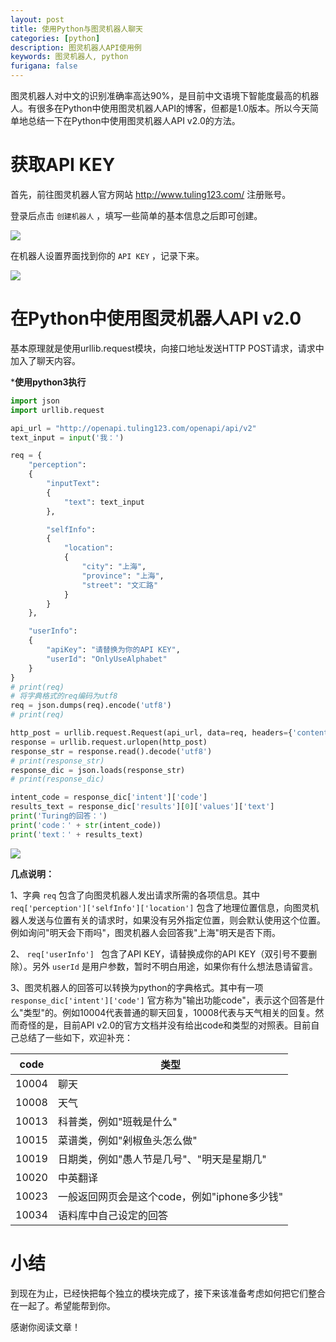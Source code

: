```yaml
---
layout: post
title: 使用Python与图灵机器人聊天
categories: [python]
description: 图灵机器人API使用例
keywords: 图灵机器人, python
furigana: false
---
```

图灵机器人对中文的识别准确率高达90%，是目前中文语境下智能度最高的机器人。有很多在Python中使用图灵机器人API的博客，但都是1.0版本。所以今天简单地总结一下在Python中使用图灵机器人API v2.0的方法。

# 获取API KEY

首先，前往图灵机器人官方网站 http://www.tuling123.com/ 注册账号。

登录后点击 `创建机器人` ，填写一些简单的基本信息之后即可创建。

![](http://ww1.sinaimg.cn/large/005MY9Xigy1fpkway3el3j30jp0743yv.jpg)

在机器人设置界面找到你的 `API KEY` ，记录下来。

![](http://ww1.sinaimg.cn/large/005MY9Xigy1fpkv7b8850j30br0av74t.jpg)

# 在Python中使用图灵机器人API v2.0

基本原理就是使用urllib.request模块，向接口地址发送HTTP POST请求，请求中加入了聊天内容。

***使用python3执行**

``` python
import json
import urllib.request

api_url = "http://openapi.tuling123.com/openapi/api/v2"
text_input = input('我：')

req = {
	"perception":
	{
		"inputText":
		{
			"text": text_input
		},

		"selfInfo":
		{
			"location":
			{
				"city": "上海",
				"province": "上海",
				"street": "文汇路"
			}
		}
	},

	"userInfo": 
	{
		"apiKey": "请替换为你的API KEY",
		"userId": "OnlyUseAlphabet"
	}
}
# print(req)
# 将字典格式的req编码为utf8
req = json.dumps(req).encode('utf8')
# print(req)

http_post = urllib.request.Request(api_url, data=req, headers={'content-type': 'application/json'})
response = urllib.request.urlopen(http_post)
response_str = response.read().decode('utf8')
# print(response_str)
response_dic = json.loads(response_str)
# print(response_dic)

intent_code = response_dic['intent']['code']
results_text = response_dic['results'][0]['values']['text']
print('Turing的回答：')
print('code：' + str(intent_code))
print('text：' + results_text)
```

![](http://ww1.sinaimg.cn/large/005MY9Xigy1fpkw2kerdsj30fl03ejrd.jpg)

**几点说明：**

1、字典 `req` 包含了向图灵机器人发出请求所需的各项信息。其中 `req['perception']['selfInfo']['location']` 包含了地理位置信息，向图灵机器人发送与位置有关的请求时，如果没有另外指定位置，则会默认使用这个位置。例如询问"明天会下雨吗"，图灵机器人会回答我"上海"明天是否下雨。

2、 `req['userInfo'] ` 包含了API KEY，请替换成你的API KEY（双引号不要删除）。另外 `userId` 是用户参数，暂时不明白用途，如果你有什么想法恳请留言。

3、图灵机器人的回答可以转换为python的字典格式。其中有一项 `response_dic['intent']['code']` 官方称为"输出功能code"，表示这个回答是什么"类型"的。例如10004代表普通的聊天回复，10008代表与天气相关的回复。然而奇怪的是，目前API v2.0的官方文档并没有给出code和类型的对照表。目前自己总结了一些如下，欢迎补充：

| code | 类型                                         |
| :---: | -------------------------------------------- |
| 10004 | 聊天                                         |
| 10008 | 天气                                         |
| 10013 | 科普类，例如"班戟是什么"                     |
| 10015 | 菜谱类，例如"剁椒鱼头怎么做"                 |
| 10019 | 日期类，例如"愚人节是几号"、"明天是星期几"   |
| 10020 | 中英翻译                                     |
| 10023 | 一般返回网页会是这个code，例如"iphone多少钱" |
| 10034 | 语料库中自己设定的回答                       |

# 小结

到现在为止，已经快把每个独立的模块完成了，接下来该准备考虑如何把它们整合在一起了。希望能帮到你。

感谢你阅读文章！
